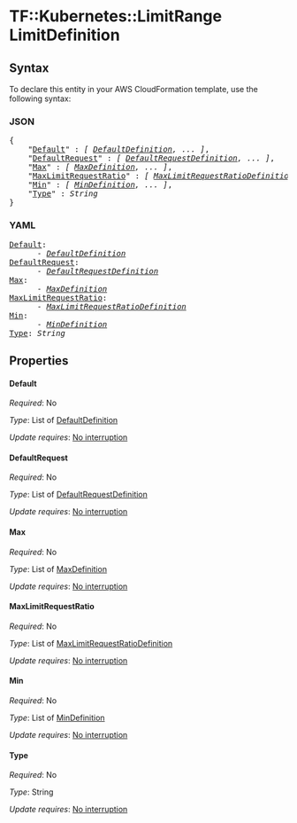 # TF::Kubernetes::LimitRange LimitDefinition

## Syntax

To declare this entity in your AWS CloudFormation template, use the following syntax:

### JSON

<pre>
{
    "<a href="#default" title="Default">Default</a>" : <i>[ <a href="defaultdefinition.md">DefaultDefinition</a>, ... ]</i>,
    "<a href="#defaultrequest" title="DefaultRequest">DefaultRequest</a>" : <i>[ <a href="defaultrequestdefinition.md">DefaultRequestDefinition</a>, ... ]</i>,
    "<a href="#max" title="Max">Max</a>" : <i>[ <a href="maxdefinition.md">MaxDefinition</a>, ... ]</i>,
    "<a href="#maxlimitrequestratio" title="MaxLimitRequestRatio">MaxLimitRequestRatio</a>" : <i>[ <a href="maxlimitrequestratiodefinition.md">MaxLimitRequestRatioDefinition</a>, ... ]</i>,
    "<a href="#min" title="Min">Min</a>" : <i>[ <a href="mindefinition.md">MinDefinition</a>, ... ]</i>,
    "<a href="#type" title="Type">Type</a>" : <i>String</i>
}
</pre>

### YAML

<pre>
<a href="#default" title="Default">Default</a>: <i>
      - <a href="defaultdefinition.md">DefaultDefinition</a></i>
<a href="#defaultrequest" title="DefaultRequest">DefaultRequest</a>: <i>
      - <a href="defaultrequestdefinition.md">DefaultRequestDefinition</a></i>
<a href="#max" title="Max">Max</a>: <i>
      - <a href="maxdefinition.md">MaxDefinition</a></i>
<a href="#maxlimitrequestratio" title="MaxLimitRequestRatio">MaxLimitRequestRatio</a>: <i>
      - <a href="maxlimitrequestratiodefinition.md">MaxLimitRequestRatioDefinition</a></i>
<a href="#min" title="Min">Min</a>: <i>
      - <a href="mindefinition.md">MinDefinition</a></i>
<a href="#type" title="Type">Type</a>: <i>String</i>
</pre>

## Properties

#### Default

_Required_: No

_Type_: List of <a href="defaultdefinition.md">DefaultDefinition</a>

_Update requires_: [No interruption](https://docs.aws.amazon.com/AWSCloudFormation/latest/UserGuide/using-cfn-updating-stacks-update-behaviors.html#update-no-interrupt)

#### DefaultRequest

_Required_: No

_Type_: List of <a href="defaultrequestdefinition.md">DefaultRequestDefinition</a>

_Update requires_: [No interruption](https://docs.aws.amazon.com/AWSCloudFormation/latest/UserGuide/using-cfn-updating-stacks-update-behaviors.html#update-no-interrupt)

#### Max

_Required_: No

_Type_: List of <a href="maxdefinition.md">MaxDefinition</a>

_Update requires_: [No interruption](https://docs.aws.amazon.com/AWSCloudFormation/latest/UserGuide/using-cfn-updating-stacks-update-behaviors.html#update-no-interrupt)

#### MaxLimitRequestRatio

_Required_: No

_Type_: List of <a href="maxlimitrequestratiodefinition.md">MaxLimitRequestRatioDefinition</a>

_Update requires_: [No interruption](https://docs.aws.amazon.com/AWSCloudFormation/latest/UserGuide/using-cfn-updating-stacks-update-behaviors.html#update-no-interrupt)

#### Min

_Required_: No

_Type_: List of <a href="mindefinition.md">MinDefinition</a>

_Update requires_: [No interruption](https://docs.aws.amazon.com/AWSCloudFormation/latest/UserGuide/using-cfn-updating-stacks-update-behaviors.html#update-no-interrupt)

#### Type

_Required_: No

_Type_: String

_Update requires_: [No interruption](https://docs.aws.amazon.com/AWSCloudFormation/latest/UserGuide/using-cfn-updating-stacks-update-behaviors.html#update-no-interrupt)

